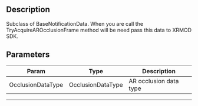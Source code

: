 
## Description

Subclass of BaseNotificationData. When you are call the TryAcquireAROcclusionFrame method will be need pass this data to XRMOD SDK.

## Parameters

| Param             | Type              | Description            |
| ----------------- | ----------------- | ---------------------- |
| OcclusionDataType | OcclusionDataType | AR occlusion data type |

---
